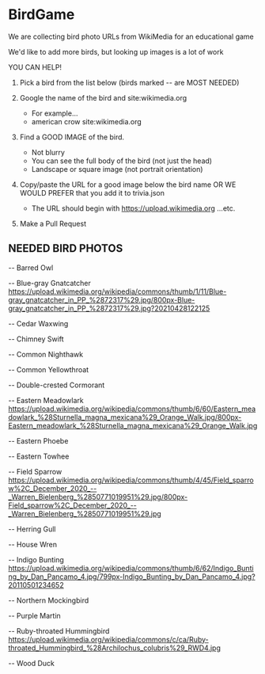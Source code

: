 # BirdGame

We are collecting bird photo URLs from WikiMedia for an educational game

We'd like to add more birds, but looking up images is a lot of work

YOU CAN HELP!

1. Pick a bird from the list below (birds marked -- are MOST NEEDED)

2. Google the name of the bird and site:wikimedia.org
   - For example...
   - american crow site:wikimedia.org

3. Find a GOOD IMAGE of the bird.
   - Not blurry
   - You can see the full body of the bird (not just the head)
   - Landscape or square image (not portrait orientation)

4. Copy/paste the URL for a good image below the bird name OR WE WOULD PREFER that you add it to trivia.json
   - The URL should begin with https://upload.wikimedia.org ...etc.

5. Make a Pull Request

## NEEDED BIRD PHOTOS


-- Barred Owl

-- Blue-gray Gnatcatcher
https://upload.wikimedia.org/wikipedia/commons/thumb/1/11/Blue-gray_gnatcatcher_in_PP_%2872317%29.jpg/800px-Blue-gray_gnatcatcher_in_PP_%2872317%29.jpg?20210428122125

-- Cedar Waxwing

-- Chimney Swift

-- Common Nighthawk

-- Common Yellowthroat

-- Double-crested Cormorant

-- Eastern Meadowlark
https://upload.wikimedia.org/wikipedia/commons/thumb/6/60/Eastern_meadowlark_%28Sturnella_magna_mexicana%29_Orange_Walk.jpg/800px-Eastern_meadowlark_%28Sturnella_magna_mexicana%29_Orange_Walk.jpg

-- Eastern Phoebe

-- Eastern Towhee

-- Field Sparrow
https://upload.wikimedia.org/wikipedia/commons/thumb/4/45/Field_sparrow%2C_December_2020_--_Warren_Bielenberg_%2850771019951%29.jpg/800px-Field_sparrow%2C_December_2020_--_Warren_Bielenberg_%2850771019951%29.jpg

-- Herring Gull

-- House Wren

-- Indigo Bunting
https://upload.wikimedia.org/wikipedia/commons/thumb/6/62/Indigo_Bunting_by_Dan_Pancamo_4.jpg/799px-Indigo_Bunting_by_Dan_Pancamo_4.jpg?20110501234652

-- Northern Mockingbird

-- Purple Martin

-- Ruby-throated Hummingbird
https://upload.wikimedia.org/wikipedia/commons/c/ca/Ruby-throated_Hummingbird_%28Archilochus_colubris%29_RWD4.jpg

-- Wood Duck


